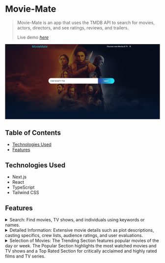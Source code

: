 # Movie-Mate

> Movie-Mate is an app that uses the TMDB API to search for movies, actors, directors, and see ratings, reviews, and trailers.
>
> Live demo [_here_](https://movie-mate-beta.vercel.app/)

![MovieMate screenshot](./public/screenshots/main.png)

## Table of Contents

- [Technologies Used](#technologies-used)
- [Features](#features)

## Technologies Used

- Next.js
- React
- TypeScript
- Tailwind CSS

## Features

<details>
     <summary>Search: Find movies, TV shows, and individuals using keywords or names.</summary>
     <img src="./public/screenshots/search.png">
</details>

<details>
     <summary>Detailed Information: Extensive movie details such as plot descriptions, casting specifics, crew lists, audience ratings, and user evaluations.</summary>
    <img src="./public/screenshots/details.png">
</details>

<details>
     <summary>Selection of Movies: The Trending Section features popular movies of the day or week. The Popular Section highlights the most watched movies and TV shows and a Top Rated Section for critically acclaimed and highly rated films and TV series.</summary>
<img src="./public/screenshots/collection.png">
</details>
